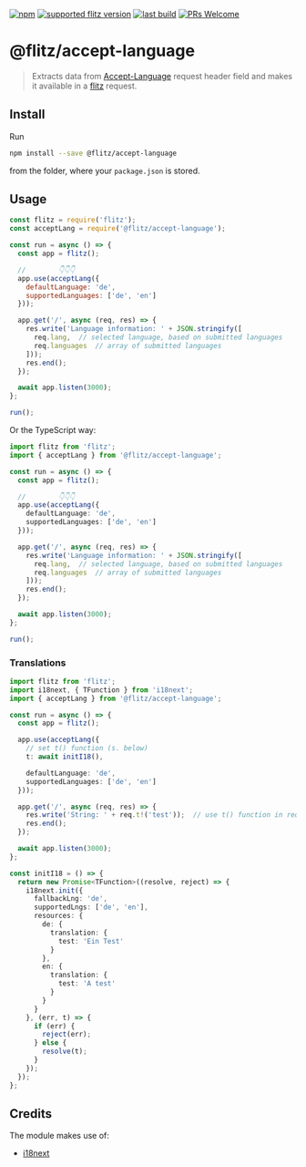 [![npm](https://img.shields.io/npm/v/@flitz/accept-language.svg)](https://www.npmjs.com/package/@flitz/accept-language) [![supported flitz version](https://img.shields.io/static/v1?label=flitz&message=0.14.0%2B&color=blue)](https://github.com/flitz-js/flitz) [![last build](https://img.shields.io/github/workflow/status/flitz-js/accept-language/Publish)](https://github.com/flitz-js/accept-language/actions?query=workflow%3APublish) [![PRs Welcome](https://img.shields.io/badge/PRs-welcome-brightgreen.svg?style=flat-square)](https://github.com/flitz-js/accept-language/pulls)

# @flitz/accept-language

> Extracts data from [Accept-Language](https://developer.mozilla.org/en-US/docs/Web/HTTP/Headers/Accept-Language) request header field and makes it available in a [flitz](https://github.com/flitz-js/flitz) request.

## Install

Run

```bash
npm install --save @flitz/accept-language
```

from the folder, where your `package.json` is stored.

## Usage

```javascript
const flitz = require('flitz');
const acceptLang = require('@flitz/accept-language');

const run = async () => {
  const app = flitz();

  //        👇👇👇
  app.use(acceptLang({
    defaultLanguage: 'de',
    supportedLanguages: ['de', 'en']
  }));

  app.get('/', async (req, res) => {
    res.write('Language information: ' + JSON.stringify([
      req.lang,  // selected language, based on submitted languages
      req.languages  // array of submitted languages
    ]));
    res.end();
  });

  await app.listen(3000);
};

run();
```

Or the TypeScript way:

```typescript
import flitz from 'flitz';
import { acceptLang } from '@flitz/accept-language';

const run = async () => {
  const app = flitz();

  //        👇👇👇
  app.use(acceptLang({
    defaultLanguage: 'de',
    supportedLanguages: ['de', 'en']
  }));

  app.get('/', async (req, res) => {
    res.write('Language information: ' + JSON.stringify([
      req.lang,  // selected language, based on submitted languages
      req.languages  // array of submitted languages
    ]));
    res.end();
  });

  await app.listen(3000);
};

run();
```

### Translations

```typescript
import flitz from 'flitz';
import i18next, { TFunction } from 'i18next';
import { acceptLang } from '@flitz/accept-language';

const run = async () => {
  const app = flitz();

  app.use(acceptLang({
    // set t() function (s. below)
    t: await initI18(),

    defaultLanguage: 'de',
    supportedLanguages: ['de', 'en']
  }));

  app.get('/', async (req, res) => {
    res.write('String: ' + req.t!('test'));  // use t() function in req
    res.end();
  });

  await app.listen(3000);
};

const initI18 = () => {
  return new Promise<TFunction>((resolve, reject) => {
    i18next.init({
      fallbackLng: 'de',
      supportedLngs: ['de', 'en'],
      resources: {
        de: {
          translation: {
            test: 'Ein Test'
          }
        },
        en: {
          translation: {
            test: 'A test'
          }
        }
      }
    }, (err, t) => {
      if (err) {
        reject(err);
      } else {
        resolve(t);
      }
    });
  });
};
```

## Credits

The module makes use of:

* [i18next](https://github.com/i18next/i18next)
